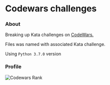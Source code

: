 # Codewars challenges

### About 

Breaking up Kata challenges on [CodeWars.](https://www.codewars.com)

Files was named with associated Kata challenge.

Using `Python 3.7.0` version

### Profile
![Codewars Rank](https://www.codewars.com/users/serembon/badges/large)

